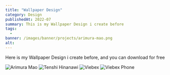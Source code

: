 ```yaml
---
title: "Wallpaper Design"
category: Design
publishedAt: 2022-07
summary: This is my Wallpaper Design i create before
tags: 
  - 
banner: /images/banner/projects/arimura-mao.png
alt: 
---
```


Here is my Wallpaper Design i create before, and you can download for free

![Arimura Mao](/images/banner/projects/arimura-mao.png)
![Tenshi Hinanawi](/images/banner/projects/tenko-wallpaper.png)
![Viebex](/images/banner/projects/viebex.png)
![Viebex Phone](/images/banner/projects/viebex-phone.png)
